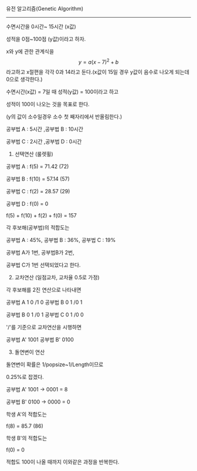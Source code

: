 유전 알고리즘(Genetic Algorithm)

---

수면시간을 0시간~ 15시간 (x값)

성적을 0점~100점 (y값)이라고 하자.

x와 y에 관한 관계식을
$$
y=a(x-7)^2+b
$$
라고하고 x절편을 각각 0과 14라고 둔다.(x값이 15일 경우 y값이 음수로 나오게 되는데 0으로 생각한다.)

수면시간(x값) = 7일 때 성적(y값) = 100이라고 하고 

성적이 100이 나오는 것을 목표로 한다.

(y의 값이 소수일경우 소수 첫 째자리에서 반올림한다.)

공부법 A : 5시간 ,공부법 B : 10시간

공부법 C : 2시간 ,공부법 D : 0시간



1. 선택연산 (룰렛휠)

공부법 A : f(5) = 71.42 (72)

공부법 B : f(10) = 57.14 (57)

공부법 C : f(2) = 28.57 (29)

공부법 D : f(0) = 0

f(5) + f(10) + f(2) + f(0) =  157

각 후보해(공부법)의 적합도는 

공부법 A : 45%, 공부법 B : 36%, 공부법 C : 19%

공부법 A가 1번, 공부법B가 2번, 

공부법 C가 1번 선택되었다고 한다.



2. 교차연산 (일점교차, 교차율 0.5로 가정)

각 후보해를 2진 연산으로 나타내면

공부법 A  1 0 /1 0                             공부법 B 0 1 /0 1

공부법 B  0 1 /0 1                             공부법 C 0 1 /0 0

'/'를 기준으로 교차연산을 시행하면

공부법 A' 1001                                 공부법 B' 0100



3. 돌연변이 연산

돌연변이 확률은 1/popsize~1/Length이므로

0.25%로 잡겠다.

공부법 A' 1001 -> 0001 = 8

공부법 B' 0100 -> 0000 = 0

학생 A'의 적합도는

f(8) = 85.7 (86)

학생 B'의 적합도는

f(0) = 0

적합도 100이 나올 때까지 이와같은 과정을 반복한다.